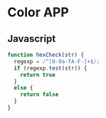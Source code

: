 # Color APP

## Javascript
```js
function hexCheck(str) {
  regexp = /^[0-9a-fA-F-]+$/;
  if (regexp.test(str)) {
    return true
  }
  else {
    return false
  }
}
```
